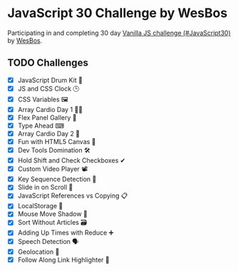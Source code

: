 # JavaScript 30 Challenge by WesBos

Participating in and completing 30 day [Vanilla JS challenge (#JavaScript30)](https://javascript30.com/)  by [WesBos](https://wesbos.com/).

## TODO Challenges 
* [x] JavaScript Drum Kit 🥁
* [x] JS and CSS Clock 🕒
* [x] CSS Variables 🖼
* [x] Array Cardio Day 1 🕺🏻
* [x] Flex Panel Gallery 💪
* [x] Type Ahead ⌨
* [x] Array Cardio Day 2 💃
* [x] Fun with HTML5 Canvas 🌈 
* [x] Dev Tools Domination 🛠 
* [x] Hold Shift and Check Checkboxes ✔ 
* [x] Custom Video Player 📽
* [x] Key Sequence Detection 🎊 
* [x] Slide in on Scroll 🤜
* [x] JavaScript References vs Copying 📋 
* [x] LocalStorage 🏪 
* [x] Mouse Move Shadow 🐁
* [x] Sort Without Articles 🗃 
* [x] Adding Up Times with Reduce ➕ 
* [x] Speech Detection 🗣
* [x] Geolocation 📌 
* [x] Follow Along Link Highlighter 🔗 
